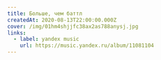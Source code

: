 ```yaml
---
title: Больше, чем баттл
createdAt: 2020-08-13T22:00:00.000Z
cover: /img/01hm4shjjfc38ax2as788anysj.jpg
links:
  - label: yandex music
    url: https://music.yandex.ru/album/11081104
---
```

